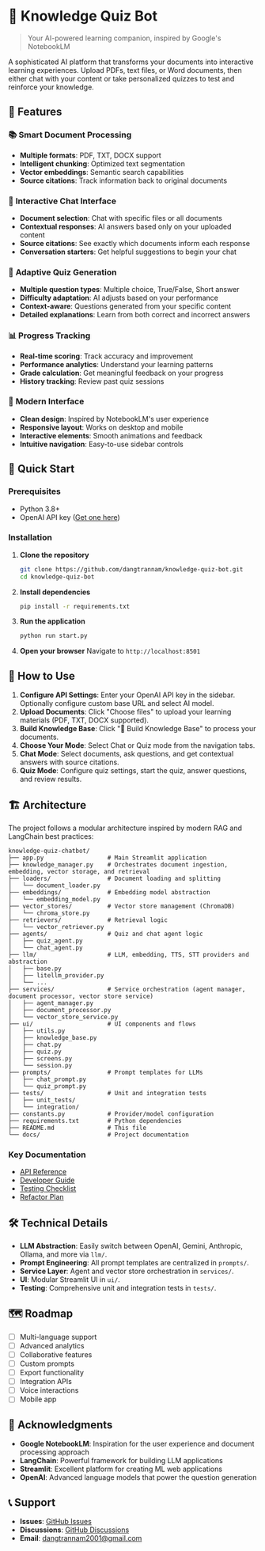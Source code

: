 # 🧠 Knowledge Quiz Bot

> Your AI-powered learning companion, inspired by Google's NotebookLM

A sophisticated AI platform that transforms your documents into interactive learning experiences. Upload PDFs, text files, or Word documents, then either chat with your content or take personalized quizzes to test and reinforce your knowledge.

## 🌟 Features

### 📚 **Smart Document Processing**
- **Multiple formats**: PDF, TXT, DOCX support
- **Intelligent chunking**: Optimized text segmentation
- **Vector embeddings**: Semantic search capabilities
- **Source citations**: Track information back to original documents

### 💬 **Interactive Chat Interface**
- **Document selection**: Chat with specific files or all documents
- **Contextual responses**: AI answers based only on your uploaded content
- **Source citations**: See exactly which documents inform each response
- **Conversation starters**: Get helpful suggestions to begin your chat

### 🎯 **Adaptive Quiz Generation**
- **Multiple question types**: Multiple choice, True/False, Short answer
- **Difficulty adaptation**: AI adjusts based on your performance
- **Context-aware**: Questions generated from your specific content
- **Detailed explanations**: Learn from both correct and incorrect answers

### 📊 **Progress Tracking**
- **Real-time scoring**: Track accuracy and improvement
- **Performance analytics**: Understand your learning patterns
- **Grade calculation**: Get meaningful feedback on your progress
- **History tracking**: Review past quiz sessions

### 🎨 **Modern Interface**
- **Clean design**: Inspired by NotebookLM's user experience
- **Responsive layout**: Works on desktop and mobile
- **Interactive elements**: Smooth animations and feedback
- **Intuitive navigation**: Easy-to-use sidebar controls

## 🚀 Quick Start

### Prerequisites
- Python 3.8+
- OpenAI API key ([Get one here](https://platform.openai.com/api-keys))

### Installation

1. **Clone the repository**
   ```bash
   git clone https://github.com/dangtrannam/knowledge-quiz-bot.git
   cd knowledge-quiz-bot
   ```
2. **Install dependencies**
   ```bash
   pip install -r requirements.txt
   ```
3. **Run the application**
   ```bash
   python run start.py
   ```
4. **Open your browser**
   Navigate to `http://localhost:8501`

## 📖 How to Use

1. **Configure API Settings**: Enter your OpenAI API key in the sidebar. Optionally configure custom base URL and select AI model.
2. **Upload Documents**: Click "Choose files" to upload your learning materials (PDF, TXT, DOCX supported).
3. **Build Knowledge Base**: Click "📖 Build Knowledge Base" to process your documents.
4. **Choose Your Mode**: Select Chat or Quiz mode from the navigation tabs.
5. **Chat Mode**: Select documents, ask questions, and get contextual answers with source citations.
6. **Quiz Mode**: Configure quiz settings, start the quiz, answer questions, and review results.

## 🏗️ Architecture

The project follows a modular architecture inspired by modern RAG and LangChain best practices:

```
knowledge-quiz-chatbot/
├── app.py                  # Main Streamlit application
├── knowledge_manager.py    # Orchestrates document ingestion, embedding, vector storage, and retrieval
├── loaders/                # Document loading and splitting
│   └── document_loader.py
├── embeddings/             # Embedding model abstraction
│   └── embedding_model.py
├── vector_stores/          # Vector store management (ChromaDB)
│   └── chroma_store.py
├── retrievers/             # Retrieval logic
│   └── vector_retriever.py
├── agents/                 # Quiz and chat agent logic
│   ├── quiz_agent.py
│   └── chat_agent.py
├── llm/                    # LLM, embedding, TTS, STT providers and abstraction
│   ├── base.py
│   ├── litellm_provider.py
│   └── ...
├── services/               # Service orchestration (agent manager, document processor, vector store service)
│   ├── agent_manager.py
│   ├── document_processor.py
│   └── vector_store_service.py
├── ui/                     # UI components and flows
│   ├── utils.py
│   ├── knowledge_base.py
│   ├── chat.py
│   ├── quiz.py
│   ├── screens.py
│   └── session.py
├── prompts/                # Prompt templates for LLMs
│   ├── chat_prompt.py
│   └── quiz_prompt.py
├── tests/                  # Unit and integration tests
│   ├── unit_tests/
│   └── integration/
├── constants.py            # Provider/model configuration
├── requirements.txt        # Python dependencies
├── README.md               # This file
└── docs/                   # Project documentation
```

### Key Documentation
- [API Reference](docs/api_reference.md)
- [Developer Guide](docs/developer_guide.md)
- [Testing Checklist](docs/test_checklist.md)
- [Refactor Plan](docs/refactor_plan.md)

## 🛠️ Technical Details

- **LLM Abstraction**: Easily switch between OpenAI, Gemini, Anthropic, Ollama, and more via `llm/`.
- **Prompt Engineering**: All prompt templates are centralized in `prompts/`.
- **Service Layer**: Agent and vector store orchestration in `services/`.
- **UI**: Modular Streamlit UI in `ui/`.
- **Testing**: Comprehensive unit and integration tests in `tests/`.

## 🗺️ Roadmap

- [ ] Multi-language support
- [ ] Advanced analytics
- [ ] Collaborative features
- [ ] Custom prompts
- [ ] Export functionality
- [ ] Integration APIs
- [ ] Voice interactions
- [ ] Mobile app

## 🙏 Acknowledgments
- **Google NotebookLM**: Inspiration for the user experience and document processing approach
- **LangChain**: Powerful framework for building LLM applications
- **Streamlit**: Excellent platform for creating ML web applications
- **OpenAI**: Advanced language models that power the question generation

## 📞 Support
- **Issues**: [GitHub Issues](https://github.com/dangtrannam/knowledge-quiz-bot/issues)
- **Discussions**: [GitHub Discussions](https://github.com/dangtrannam/knowledge-quiz-bot/discussions)
- **Email**: dangtrannam2001@gmail.com 